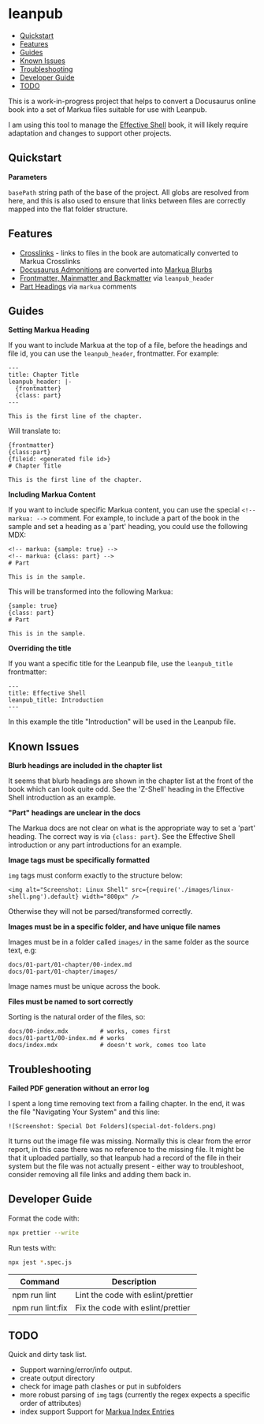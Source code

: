 # leanpub

<!-- vim-markdown-toc GFM -->

- [Quickstart](#quickstart)
- [Features](#features)
- [Guides](#guides)
- [Known Issues](#known-issues)
- [Troubleshooting](#troubleshooting)
- [Developer Guide](#developer-guide)
- [TODO](#todo)

<!-- vim-markdown-toc -->

This is a work-in-progress project that helps to convert a Docusaurus online book into a set of Markua files suitable for use with Leanpub.

I am using this tool to manage the [Effective Shell](https://effective-shell.com) book, it will likely require adaptation and changes to support other projects.

## Quickstart

**Parameters**

`basePath` string path of the base of the project. All globs are resolved from
here, and this is also used to ensure that links between files are correctly
mapped into the flat folder structure.

## Features

- [Crosslinks](https://leanpub.com/markua/read#crosslinks) - links to files in the book are automatically converted to Markua Crosslinks
- [Docusaurus Admonitions](https://docusaurus.io/docs/markdown-features/admonitions) are converted into [Markua Blurbs](https://leanpub.com/markua/read#leanpub-auto-blurbs-b-or-blurb)
- [Frontmatter, Mainmatter and Backmatter](https://leanpub.com/lfm/read#leanpub-auto-front-matter-main-matter-and-back-matter) via `leanpub_header`
- [Part Headings](https://leanpub.com/markua/read#headings) via `markua` comments

## Guides

**Setting Markua Heading**

If you want to include Markua at the top of a file, before the headings and file id, you can use the `leanpub_header`, frontmatter. For example:

```
---
title: Chapter Title
leanpub_header: |-
  {frontmatter}
  {class: part}
---

This is the first line of the chapter.
```

Will translate to:

```
{frontmatter}
{class:part}
{fileid: <generated file id>}
# Chapter Title

This is the first line of the chapter.
```

**Including Markua Content**

If you want to include specific Markua content, you can use the special `<!-- markua: -->` comment. For example, to include a part of the book in the sample and set a heading as a 'part' heading, you could use the following MDX:

```mdx
<!-- markua: {sample: true} -->
<!-- markua: {class: part} -->
# Part

This is in the sample.
```

This will be transformed into the following Markua:

```mdx
{sample: true}
{class: part}
# Part

This is in the sample.
```

**Overriding the title**

If you want a specific title for the Leanpub file, use the `leanpub_title` frontmatter:

```
---
title: Effective Shell
leanpub_title: Introduction
---
```

In this example the title "Introduction" will be used in the Leanpub file.

## Known Issues

**Blurb headings are included in the chapter list**

It seems that blurb headings are shown in the chapter list at the front of the book which can look quite odd. See the 'Z-Shell' heading in the Effective Shell introduction as an example.

**"Part" headings are unclear in the docs**

The Markua docs are not clear on what is the appropriate way to set a 'part' heading. The correct way is via `{class: part}`. See the Effective Shell introduction or any part introductions for an example.

**Image tags must be specifically formatted**

`img` tags must conform exactly to the structure below:

```
<img alt="Screenshot: Linux Shell" src={require('./images/linux-shell.png').default} width="800px" />
```

Otherwise they will not be parsed/transformed correctly.

**Images must be in a specific folder, and have unique file names**

Images must be in a folder called `images/` in the same folder as the source text, e.g:

```
docs/01-part/01-chapter/00-index.md
docs/01-part/01-chapter/images/
```

Image names must be unique across the book.

**Files must be named to sort correctly**

Sorting is the natural order of the files, so:

```
docs/00-index.mdx         # works, comes first
docs/01-part1/00-index.md # works
docs/index.mdx            # doesn't work, comes too late
```

## Troubleshooting

**Failed PDF generation without an error log**

I spent a long time removing text from a failing chapter. In the end, it was the file "Navigating Your System" and this line:

```
![Screenshot: Special Dot Folders](special-dot-folders.png)
```

It turns out the image file was missing. Normally this is clear from the error report, in this case there was no reference to the missing file. It might be that it uploaded partially, so that leanpub had a record of the file in their system but the file was not actually present - either way to troubleshoot, consider removing all file links and adding them back in.

## Developer Guide

Format the code with:

```bash
npx prettier --write
```

Run tests with:

```bash
npx jest *.spec.js
```

| Command | Description |
| ------- | ----------- |
| npm run lint | Lint the code with eslint/prettier |
| npm run lint:fix | Fix the code with eslint/prettier |

## TODO

Quick and dirty task list.

- Support warning/error/info output.
- create output directory
- check for image path clashes or put in subfolders
- more robust parsing of `img` tags (currently the regex expects a specific order of attributes)
- index support Support for [Markua Index Entries](http://help.leanpub.com/en/articles/6961502-how-to-create-an-index-in-a-leanpub-book)

